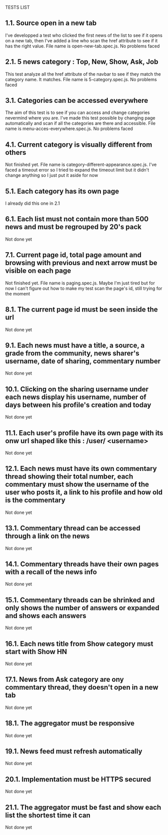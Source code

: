 TESTS LIST

1.1. Source open in a new tab
-----------------------------
I've developped a test who clicked the first news of the list to see if it opens on a new tab, then I've added a line who scan the href attribute to see if it has the right value. File name is open-new-tab.spec.js.
No problems faced


2.1. 5 news category : Top, New, Show, Ask, Job
-----------------------------------------------
This test analyze all the href attribute of the navbar to see if they match the category name. It matches. File name is 5-category.spec.js. No problems faced



3.1. Categories can be accessed everywhere
------------------------------------------
The aim of this test is to see if you can access and change categories nevermind where you are. I've made this test possible by changing page automatically and scan if all the categories are there and accessible. File name is menu-acces-everywhere.spec.js. No problems faced



4.1. Current category is visually different from others
-------------------------------------------------------
Not finished yet. File name is category-different-appearance.spec.js. I've faced a timeout error so I tried to expand the timeout limit but it didn't change anything so I just put it aside for now 


5.1. Each category has its own page
-----------------------------------
I already did this one in 2.1


6.1. Each list must not contain more than 500 news and must be regrouped by 20's pack
-------------------------------------------------------------------------------------
Not done yet



7.1. Current page id, total page amount and browsing with previous and next arrow must be visible on each page
--------------------------------------------------------------------------------------------------------------
Not finished yet. File name is paging.spec.js. Maybe I'm just tired but for now I can't figure out how to make my test scan the page's id, still trying for the moment



8.1. The current page id must be seen inside the url
----------------------------------------------------
Not done yet



9.1. Each news must have a title, a source, a grade from the community, news sharer's username, date of sharing, commentary number
----------------------------------------------------------------------------------------------------------------------------------
Not done yet


10.1. Clicking on the sharing username under each news display his username, number of days between his profile's creation and today
------------------------------------------------------------------------------------------------------------------------------------
Not done yet




11.1. Each user's profile have its own page with its onw url shaped like this : /user/ \<username\>
---------------------------------------------------------------------------------------------------
Not done yet



12.1. Each news must have its own commentary thread showing their total number, each commentary must show the username of the user who posts it, a link to his profile and how old is the commentary
---------------------------------------------------------------------------------------------------------------------------------------
Not done yet

13.1. Commentary thread can be accessed through a link on the news
------------------------------------------------------------------
Not done yet


14.1. Commentary threads have their own pages with a recall of the news info
----------------------------------------------------------------------------
Not done yet


15.1. Commentary threads can be shrinked and only shows the number of answers or expanded and shows each answers
----------------------------------------------------------------------------------------------------------------
Not done yet


16.1. Each news title from Show category must start with Show HN
----------------------------------------------------------------
Not done yet


17.1. News from Ask category are ony commentary thread, they doesn't open in a new tab
--------------------------------------------------------------------------------------
Not done yet



18.1. The aggregator must be responsive
---------------------------------------
Not done yet


19.1. News feed must refresh automatically
------------------------------------------
Not done yet


20.1. Implementation must be HTTPS secured
------------------------------------------
Not done yet


21.1. The aggregator must be fast and show each list the shortest time it can
-----------------------------------------------------------------------------
Not done yet
